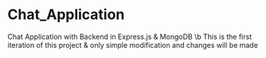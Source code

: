 # Chat_Application
Chat Application with Backend in Express.js &amp; MongoDB
\b
This is the first iteration of this project & only simple modification and changes will be made
